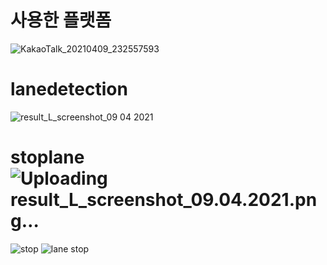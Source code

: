 # 사용한 플랫폼
![KakaoTalk_20210409_232557593](https://user-images.githubusercontent.com/75787789/139567370-7007205d-25ba-4eb0-af5e-06157f6e1244.jpg)



# lanedetection
![result_L_screenshot_09 04 2021](https://user-images.githubusercontent.com/75787789/139567364-f522219d-e5cc-4c0d-87ba-be478b9e58bb.png)


# stoplane![Uploading result_L_screenshot_09.04.2021.png…]()


![stop](https://user-images.githubusercontent.com/75787789/139259640-f8f8528e-5054-4be1-936d-761baa9b037d.JPG)
![lane stop](https://user-images.githubusercontent.com/75787789/139259647-01b31efa-3dbc-42b2-9853-23df0afd4d99.JPG)
